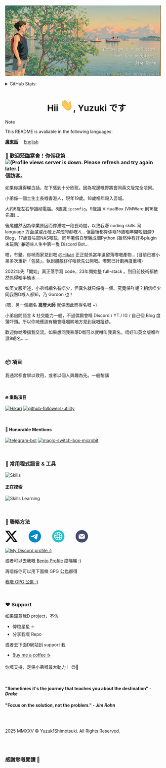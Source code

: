 <!-- PROJECT SHIELDS -->
<!--
*** Markdown "reference style" is used for all links for readability.
*** Reference links are enclosed in brackets [ ] instead of parentheses ( ).
*** See the bottom of this document for the declaration of the reference variables
*** for contributors-url, forks-url, etc. This is an optional, concise syntax you may use.
*** https://www.markdownguide.org/basic-syntax/#reference-style-links
-->


[![Banner](img/banner.jpg)](https://lolicon.wtf)

<details>
  <summary>GitHub Stats:</summary>
  <br>
  <div>&emsp;Just to prove how lazy I am :)</div>
  <br>
  <a href="https://github.com/Yuzuk1Shimotsuki">
    <table>
      <tr>
        <td>
          <img align="center" src="https://github-readme-stats-yuzukishimotsuki.vercel.app/api?username=Yuzuk1Shimotsuki&count_private=true&count_private=true&cache_seconds=15&show_icons=true&show=reviews,discussions_started,discussions_answered,prs_merged,prs_merged_percentage&hide_border=true&icon_color=ffca28&title_color=ffa000" />
        </td>
        <td>
          <img align="center" src="https://github-readme-stats-yuzukishimotsuki.vercel.app/api/top-langs?username=Yuzuk1Shimotsuki&cache_seconds=5&langs_count=8&layout=donut&hide_border=true&title_color=ffa000" />
        </td>
      </tr>
    </table>
  </a>

</details>

<div id="toc">
  <ul align="center" style="list-style: none">
    <summary>
      <h1>
        Hii <img src="https://raw.githubusercontent.com/Yuzuk1Shimotsuki/Yuzuk1Shimotsuki/main/img/waving.gif" height="40">, Yuzuki です
      </h1>
    </summary>
  </ul>
</div>


> [!NOTE]
> This README is avaliable in the following languages:
> 
> [**廣東話**](https://github.com/Yuzuk1Shimotsuki/Yuzuk1Shimotsuki/blob/main/README_cantonese.md)&emsp; [English](https://github.com/Yuzuk1Shimotsuki/Yuzuk1Shimotsuki/blob/main/README.md)

### 🌟 歡迎蒞臨寒舍！你係我第 ![(Profile views server is down. Please refresh and try again later.)](https://count.getloli.com/get/@Yuzuk1Shimotsuki?theme=moebooru) 個訪客。

如果你識得睇白話，在下感到十分欣慰。因為呢邊嘅野將會同英文版完全唔同。

小弟係一個土生土長嘅香港人，現年19歲。18歲嗰年殺入吾城。

大約6歲左右學識砌電腦。8歲識 `ipconfig`，9歲識 VirtualBox (VMWare 則16歲先識)...

後尾雖然因為學業原因而停滯咗一段長時間，以致我喺 coding skills 同 language 方面*遠遠比唔上其他同齡嘅人*... 但最後都算係喺15歲嗰年開咗個濕9 Blog，17歲買咗部NAS嚟玩，同年暑假自學曬成個Python (雖然仲有好多plugin未玩熟) 兼砌咗人生中第一隻 Discord Bot...

嗯，冇錯。你哋而家見到嘅 [@Hikari](https://github.com/HikariApp/Hikari) 正正就係當年遺留落嚟嘅產物... (目前已被小弟多次重新「包裝」，執到靚靚仔仔咁款先公開嘅。嚟緊已計劃再度重構)

2022年先「開始」真正落手寫 code，23年開始整 full-stack 。到目前技術都依然係得嗰半桶水......

如英文版所述，小弟嘅網名有唔少，但真名就只係得一個。究竟係咩呢？相信唔少同我熟D嘅人都知，乃 Gordon 也！

(嗯，另一個網名 **高登大師** 就係因此而得名嘅 ~)

小弟自問語言 & 社交能力一般，不過偶爾會喺 Discord / YT / IG / 自己個 Blog 度蒲吓頭。所以你哋應該有機會喺嗰啲地方見到我嘅蹤跡。

歡迎你哋嚟搵我交流。如果想同我熟落D嘅可以就咁叫我真名。唔好叫英文版嗰咋濕9網名......

<br>

### 📦 項目

我通常都會學以致用，或者以個人興趣為先。一般黎講

<br>

#### 🔥 重點項目

[![Hikari](https://github-readme-stats-yuzukishimotsuki.vercel.app/api/pin?username=HikariApp&repo=Hikari)](https://github.com/HikariApp/Hikari)
[![github-followers-utility](https://github-readme-stats-yuzukishimotsuki.vercel.app/api/pin?username=Yuzuk1Shimotsuki&repo=github-followers-utility)](https://github.com/Yuzuk1Shimotsuki/github-followers-utility)

<br>

#### 🧠 Honorable Mentions
[![telegram-bot](https://github-readme-stats-yuzukishimotsuki.vercel.app/api/pin?username=Yuzuk1Shimotsuki&repo=telegram-bot)](https://github.com/Yuzuk1Shimotsuki/telegram-bot)
[![magic-switch-box-microbit](https://github-readme-stats-yuzukishimotsuki.vercel.app/api/pin?username=Yuzuk1Shimotsuki&repo=magic-switch-box-microbit)](https://github.com/Yuzuk1Shimotsuki/magic-switch-box-microbit)

<br>

### 🔧 常用程式語言 & 工具
![Skills](https://skillicons.dev/icons?i=arch,activitypub,au,aws,azure,bash,cloudflare,cs,css,docker,debian,figma,fediverse,git,github,githubactions,html,js,jquery,linux,md,mongodb,nextjs,nginx,nix,nodejs,pnpm,postgres,postman,pr,ps,py,pycharm,raspberrypi,rocket,sqlite,stackoverflow,ts,visualstudio,vscode,windows,wordpress)

#### 正在摸索
![Skills Learning](https://skillicons.dev/icons?i=androidstudio,bootstrap,bun,dotnet,electron,express,java,jenkins,mysql,prisma,react,redis,sentry,spring,tailwind,tauri,webpack,vue,workers)

<br>

### 🤝 聯絡方法

<p align="left">
  <a href="https://x.com/goldenlight6628" target="_blank" rel="noreferrer"> <img src="https://raw.githubusercontent.com/CLorant/readme-social-icons/main/large/colored/twitter-x.svg" alt="X" width="40" height="40"/> </a>
  &emsp;&emsp;
  <a href="https://t.me/CodeCrafter404" target="_blank" rel="noreferrer"> <img src="https://raw.githubusercontent.com/CLorant/readme-social-icons/main/large/filled/telegram.svg" alt="Telegram" width="40" height="40"/> </a>
  &emsp;&emsp;
  <a href="https://moe.lolicon.wtf/friends" target="_blank" rel="noreferrer"> <img src="https://raw.githubusercontent.com/Yuzuk1Shimotsuki/Yuzuk1Shimotsuki/main/img/website.svg" alt="Website" width="40" height="40"/> </a>
  &emsp;&emsp;
  <a href="mailto:yuzukishimotsuki-dev@lolicon.wtf" target="_blank" rel="noreferrer"> <img src="https://raw.githubusercontent.com/Yuzuk1Shimotsuki/Yuzuk1Shimotsuki/main/img/email.svg" alt="Email" width="40" height="40"/> </a>
</p>

<a href="https://discordapp.com/users/885756325798227988"><img width="325" src="https://api.lolicon.wtf/discord-api/user/885756325798227988" alt="My Discord profile :)"></img></a>

或者可以去我嘅 [Bento Profile][Bento] 度睇睇 :)

再唔係你可以用下面條 GPG 公匙都得

[我嘅 GPG 公匙 :)
](https://github.com/Yuzuk1Shimotsuki.gpg)

<br>

### ❤️ Support

如果鐘意我D project，不仿

- 俾粒星星 ⭐ 
- 分享我嘅 Repo

或者去下面D網站到 support 我

- [Buy me a coffee ☕][Buy_me_a_coffee]

你嘅支持，定係小弟嘅最大動力！ 😊🥺

<br>

#### "Sometimes it's the journey that teaches you about the destination" - *Drake*

#### "Focus on the solution, not the problem." - *Jim Rohn*

<br>
<br>

2025 MMXXV © Yuzuk1Shimotsuki. All Rights Reserved.

<br>
<br>

### 感謝您嘅閱讀 🥰









<!--Links in use in this markdown for references-->

[Bento]: https://bento.me/yuzuk1shimotsuki

[Buy_me_a_coffee]: https://buymeacoffee.com/yuzuk1shimotsuki

[discord.py_GitHub]: https://github.com/Rapptz/discord.py

[Python]: https://www.python.org/downloads/

[Docker]: https://www.docker.com/

[R]: https://www.r-project.org/

[TypeScript]: https://www.typescriptlang.org/

[MongoDB]: https://www.mongodb.com/


<!--
**Yuzuk1Shimotsuki/Yuzuk1Shimotsuki** is a ✨ _special_ ✨ repository because its `README.md` (this file) appears on your GitHub profile.

Here are some ideas to get you started:

Hi 👋, I'm @Yuzuk1Shimotsuki
- 🔭 I’m currently working on ...
- 🌱 I’m currently learning ...
- 👯 I’m looking to collaborate on ...
- 🤔 I’m looking for help with ...
- 💬 Ask me about ...
- 📫 How to reach me: ...
- 😄 Pronouns: ...
- ⚡ Fun fact: ...
-->

